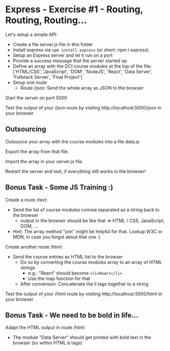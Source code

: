 # Express - Exercise #1 - Routing, Routing, Routing...

Let's setup a simple API:

* Create a file server.js file in this folder
* Install express via `npm install express` (or short: npm i express)
* Setup an Express server and let it run on a port
* Provide a success message that the server started up
* Define an array with the DCI course modules at the top of the file:
    ['HTML/CSS', 'JavaScript', 'DOM', 'NodeJS', 'React', 'Data Server', 'Fullstack Server', 'Final Project']
* Setup one route
    * Route /json: Send the whole array as JSON to the browser

Start the server on port 5000

Test the output of your /json route by visiting http://localhost:5000/json in your browser


## Outsourcing

Outsource your array with the course modules into a file data.js

Export the array from that file.

Import the array in your server.js file.

Restart the server and test, if everything still works in the browser!


## Bonus Task - Some JS Training :)

Create a route /text: 
* Send the list of course modules comma separated as a string back to the browser
    * output in the browser should be like that => HTML / CSS, JavaScript, DOM, ...
* Hint: The array method "join" might be helpful for that. Lookup W3C or MDN, in case you forgot about that one :)

Create another route /html: 
* Send the course entries as HTML list to the browser
    * Do so by converting the course modules array to an array of HTML strings 
        * e.g.: "React" should become `<li>React</li>`    
        * Use the map function for that
    * After conversion: Concatenate the li tags together to a string

Test the output of your /html route by visiting http://localhost:5000/html in your browser


## Bonus Task - We need to be bold in life...

Adapt the HTML output in route /html:

* The module "Data Server" should get printed with bold text in the browser (so within HTML b tags)